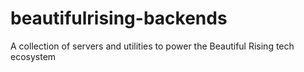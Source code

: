 # beautifulrising-backends

A collection of servers and utilities to power the Beautiful Rising tech ecosystem
